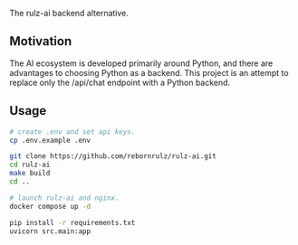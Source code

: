 The rulz-ai backend alternative.

## Motivation

The AI ecosystem is developed primarily around Python, and there are advantages to choosing Python as a backend.
This project is an attempt to replace only the /api/chat endpoint with a Python backend.

## Usage

```bash
# create .env and set api keys.
cp .env.example .env
```

```bash
git clone https://github.com/rebornrulz/rulz-ai.git
cd rulz-ai
make build
cd ..

# launch rulz-ai and nginx.
docker compose up -d
```

```bash
pip install -r requirements.txt
uvicorn src.main:app
```


